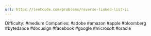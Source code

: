 ```yaml
---
url: https://leetcode.com/problems/reverse-linked-list-ii
---
```


Difficulty: #medium
Companies: #adobe #amazon #apple #bloomberg #bytedance #docusign #facebook #google #microsoft #oracle